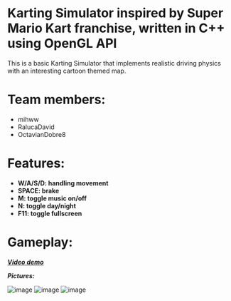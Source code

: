 # Karting Simulator inspired by Super Mario Kart franchise, written in C++ using OpenGL API

This is a basic Karting Simulator that implements realistic driving physics with an interesting cartoon themed map.

# Team members:
+ mihww
+ RalucaDavid
+ OctavianDobre8

# Features:
+ **W/A/S/D: handling movement**
+ **SPACE: brake**
+ **M: toggle music on/off**
+ **N: toggle day/night**
+ **F11: toggle fullscreen**

# Gameplay:
_**[Video demo](https://www.youtube.com/watch?v=DczAsCQ7B1w)**_

_**Pictures:**_

![image](https://github.com/mihww/Kart/assets/147138758/e2281d04-745f-49e9-87a1-f4251beb2777)
![image](https://github.com/mihww/Kart/assets/147138758/93b1da65-5bc6-471f-8157-1a46c14dd6b4)
![image](https://github.com/mihww/Kart/assets/147138758/75398784-7d34-4b7f-990c-894e472a39f7)



